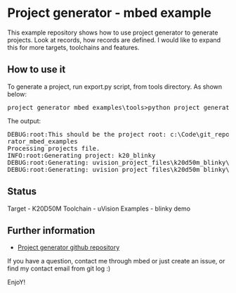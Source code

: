 Project generator - mbed example
=========================

This example repository shows how to use project generator to generate projects. Look at records, how records are defined. I would like to expand this for more targets, toolchains and features.

How to use it
------------

To generate a project, run export.py script, from tools directory. As shown below:

<pre>
project_generator_mbed_examples\tools>python project_generator/export.py -f records/projects.yaml -p k20_blinky
</pre>

The output:
<pre>
DEBUG:root:This should be the project root: c:\Code\git_repo\github\project_gene
rator_mbed_examples
Processing projects file.
INFO:root:Generating project: k20_blinky
DEBUG:root:Generating: uvision_project_files\k20d50m_blinky\k20d50m_blinky.uvproj
DEBUG:root:Generating: uvision_project_files\k20d50m_blinky\k20d50m_blinky.uvopt
</pre>

Status
------------

Target - K20D50M
Toolchain - uVision
Examples - blinky demo

Further information
-------------------------
* [Project generator github repository](https://github.com/0xc0170/project_generator)

If you have a question, contact me through mbed or just create an issue, or find my contact email from git log :)

EnjoY!
